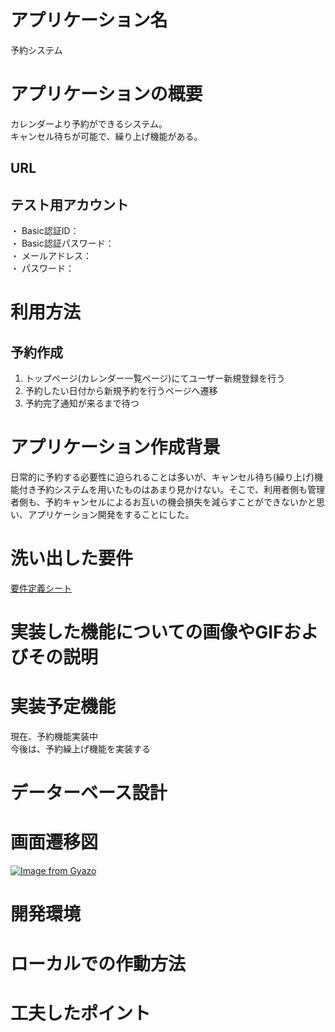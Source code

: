 # アプリケーション名  
予約システム
# アプリケーションの概要  
カレンダーより予約ができるシステム。  
キャンセル待ちが可能で、繰り上げ機能がある。

## URL  
  
## テスト用アカウント  
・ Basic認証ID：  
・ Basic認証パスワード：  
・ メールアドレス：  
・ パスワード：  

# 利用方法  
## 予約作成  
1.  トップページ(カレンダー一覧ページ)にてユーザー新規登録を行う  
2.  予約したい日付から新規予約を行うページへ遷移  
3.  予約完了通知が来るまで待つ
  

# アプリケーション作成背景  
日常的に予約する必要性に迫られることは多いが、キャンセル待ち(繰り上げ)機能付き予約システムを用いたものはあまり見かけない。そこで、利用者側も管理者側も、予約キャンセルによるお互いの機会損失を減らすことができないかと思い、アプリケーション開発をすることにした。

# 洗い出した要件  
[要件定義シート](https://docs.google.com/spreadsheets/d/1JxuHxtgxb6sjIqMncXIaa-YYWlBpI6oSt5ym809dFUo/edit)  
  
# 実装した機能についての画像やGIFおよびその説明  

# 実装予定機能  
現在、予約機能実装中  
今後は、予約繰上げ機能を実装する  
  
# データーベース設計  

# 画面遷移図  
[![Image from Gyazo](https://i.gyazo.com/d94a1a28ca545643db265d910ea10068.png)](https://gyazo.com/d94a1a28ca545643db265d910ea10068)
# 開発環境  

# ローカルでの作動方法  

# 工夫したポイント  
  



